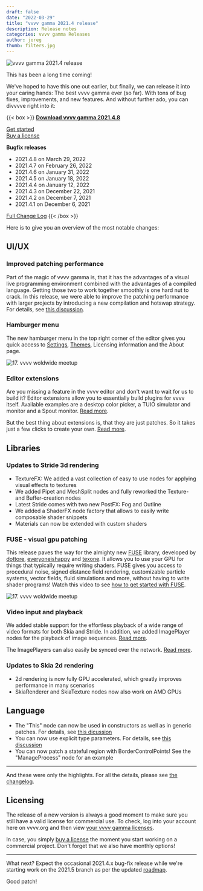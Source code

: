 ```yaml
---
draft: false
date: "2022-03-29"
title: "vvvv gamma 2021.4 release"
description: Release notes
categories: vvvv gamma Releases
author: joreg
thumb: filters.jpg
---
```


![vvvv gamma 2021.4 release](filters.jpg "")

This has been a long time coming!

We've hoped to have this one out earlier, but finally, we can release it into your caring hands: The best vvvv gamma ever (so far). With tons of bug fixes, improvements, and new features. And without further ado, you can divvvve right into it:

{{< box >}}
__[Download vvvv gamma 2021.4.8](http://visualprogramming.net/#Download)__

[Get started](https://thegraybook.vvvv.org/reference/getting-started/overview.html)  
[Buy a license](https://store.vvvv.org)

__Bugfix releases__
* 2021.4.8 on March 29, 2022
* 2021.4.7 on February 26, 2022
* 2021.4.6 on January 31, 2022
* 2021.4.5 on January 18, 2022
* 2021.4.4 on January 12, 2022
* 2021.4.3 on December 22, 2021
* 2021.4.2 on December 7, 2021
* 2021.4.1 on December 6, 2021

[Full Change Log](https://thegraybook.vvvv.org/changelog/2021.4.html)
{{< /box >}}

Here is to give you an overview of the most notable changes:

## UI/UX
### Improved patching performance
Part of the magic of vvvv gamma is, that it has the advantages of a visual live programming environment combined with the advantages of a compiled language. Getting those two to work together smoothly is one hard nut to crack. In this release, we were able to improve the patching performance with larger projects by introducing a new compilation and hotswap strategy. For details, see [this discussion](https://discourse.vvvv.org/t/ui-performance-issues/18638/).

### Hamburger menu
The new hamburger menu in the top right corner of the editor gives you quick access to [Settings](https://thegraybook.vvvv.org/reference/hde/settings.html), [Themes](https://thegraybook.vvvv.org/reference/hde/settings.html), Licensing information and the About page.

![17. vvvv woldwide meetup](hamburger_0.gif "Yummy hamburger")

### Editor extensions
Are you missing a feature in the vvvv editor and don't want to wait for us to build it? Editor extensions allow you to essentially build plugins for vvvv itself. Available examples are a desktop color picker, a TUIO simulator and monitor and a Spout monitor. [Read more](https://thegraybook.vvvv.org/reference/hde/extensions.html). 

But the best thing about extensions is, that they are just patches. So it takes just a few clicks to create your own. [Read more](https://thegraybook.vvvv.org/reference/extending/editor-extensions.html).

## Libraries
### Updates to Stride 3d rendering
* TextureFX: We added a vast collection of easy to use nodes for applying visual effects to textures
* We added Pipet and MeshSplit nodes and fully reworked the Texture- and Buffer-creation nodes
* Latest Stride comes with two new PostFX: Fog and Outline
* We added a ShaderFX node factory that allows to easily write composable shader snippets
* Materials can now be extended with custom shaders

### FUSE - visual gpu patching
This release paves the way for the almighty new [FUSE](https://www.thefuselab.io) library, developed by [dottore](https://vvvv.org/users/dottore), [everyoneishappy](https://vvvv.org/users/everyoneishappy) and [texone](https://vvvv.org/users/texone). It allows you to use your GPU for things that typically require writing shaders. FUSE gives you access to procedural noise, signed distance field rendering, customizable particle systems, vector fields, fluid simulations and more, without having to write shader programs! Watch this video to see [how to get started with FUSE](https://youtu.be/25sk7_NaEgM).

![17. vvvv woldwide meetup](fuseheader.jpg "FUSE - the almighty visual gpu programming solution")

### Video input and playback
We added stable support for the effortless playback of a wide range of video formats for both Skia and Stride. In addition, we added ImagePlayer nodes for the playback of image sequences. [Read more](https://thegraybook.vvvv.org/reference/best-practice/video-playback.html).

The ImagePlayers can also easily be synced over the network. [Read more](https://thegraybook.vvvv.org/reference/best-practice/video-synchronization.html).

### Updates to Skia 2d rendering
* 2d rendering is now fully GPU accelerated, which greatly improves performance in many scenarios
* SkiaRenderer and SkiaTexture nodes now also work on AMD GPUs

## Language
* The "This" node can now be used in constructors as well as in generic patches. For details, see [this dicussion](https://github.com/vvvv/VL-Language/issues/21)
* You can now use explicit type parameters. For details, see [this discussion](https://github.com/vvvv/VL-Language/issues/39)
* You can now patch a stateful region with BorderControlPoints! See the "ManageProcess" node for an example

---

And these were only the highlights. For all the details, please see [the changelog](https://thegraybook.vvvv.org/changelog/2021.4.html).

## Licensing
The release of a new version is always a good moment to make sure you still have a valid license for commercial use. To check, log into your account here on vvvv.org and then view [your vvvv gamma licenses](https://store.vvvv.org/licenses).

In case, you simply [buy a license](https://store.vvvv.org/) the moment you start working on a commercial project. Don't forget that we also have monthly options!

---

What next? Expect the occasional 2021.4.x bug-fix release while we're starting work on the 2021.5 branch as per the updated [roadmap](https://thegraybook.vvvv.org/roadmap/planned.html).

Good patch!

